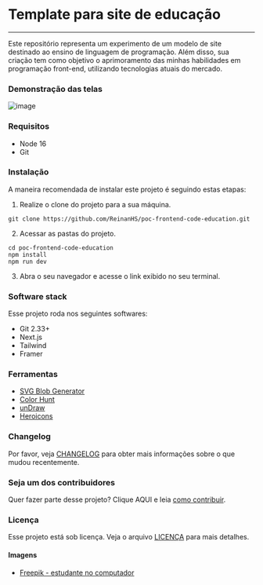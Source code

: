 Template para site de educação 
=======================================

* * *

Este repositório representa um experimento de um modelo de site destinado ao ensino de linguagem de programação. Além disso, sua criação tem como objetivo o aprimoramento das minhas habilidades em programação front-end, utilizando tecnologias atuais do mercado.

### Demonstração das telas 

![image](https://github.com/ReinanHS/poc-frontend-code-education/assets/28494067/1a819cea-1f01-4d61-a2f7-a8fe9a5bc58c)


### Requisitos

- Node 16
- Git

### Instalação

A maneira recomendada de instalar este projeto é seguindo estas etapas:

1. Realize o clone do projeto para a sua máquina.

```shell
git clone https://github.com/ReinanHS/poc-frontend-code-education.git
```

2. Acessar as pastas do projeto.

```shell
cd poc-frontend-code-education
npm install
npm run dev
```

3. Abra o seu navegador e acesse o link exibido no seu terminal.

### Software stack

Esse projeto roda nos seguintes softwares:

- Git 2.33+
- Next.js
- Tailwind
- Framer

### Ferramentas

- [SVG Blob Generator](https://10015.io/tools/svg-blob-generator)
- [Color Hunt](https://colorhunt.co/palettes/popular)
- [unDraw](https://undraw.co/)
- [Heroicons](https://heroicons.com/)

### Changelog

Por favor, veja [CHANGELOG](CHANGELOG.md) para obter mais informações sobre o que mudou recentemente.

### Seja um dos contribuidores

Quer fazer parte desse projeto? Clique AQUI e leia [como contribuir](CONTRIBUTING.md).

### Licença

Esse projeto está sob licença. Veja o arquivo [LICENÇA](LICENSE.md) para mais detalhes.

#### Imagens

- [Freepik - estudante no computador](https://br.freepik.com/fotos-gratis/estudante-on-line-bonito-jovem-estudando-no-computador-em-oculos-de-camisa-verde-sorrindo_26221536.htm#&position=0&from_view=user)
